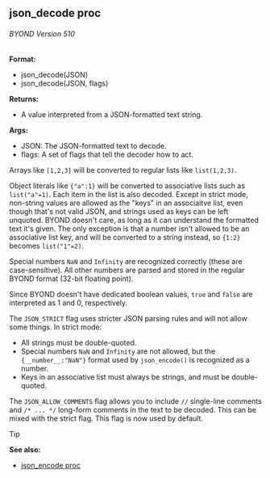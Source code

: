 ## json_decode proc 
###### BYOND Version 510

**Format:**
+   json_decode(JSON)
+   json_decode(JSON, flags)
<!-- -->
**Returns:**
+   A value interpreted from a JSON-formatted text string.
<!-- -->
**Args:**
+   JSON: The JSON-formatted text to decode.
+   flags: A set of flags that tell the decoder how to act.


Arrays like `[1,2,3]` will be converted to regular lists like
`list(1,2,3)`. 

Object literals like `{"a":1}` will be converted
to associative lists such as `list("a"=1)`. Each item in the list is
also decoded. Except in strict mode, non-string values are allowed as
the \"keys\" in an associaitve list, even though that\'s not valid JSON,
and strings used as keys can be left unquoted. BYOND doesn\'t care, as
long as it can understand the formatted text it\'s given. The only
exception is that a number isn\'t allowed to be an associative list key,
and will be converted to a string instead, so `{1:2}` becomes
`list("1"=2)`. 

Special numbers `NaN` and `Infinity` are
recognized correctly (these are case-sensitive). All other numbers are
parsed and stored in the regular BYOND format (32-bit floating point).


Since BYOND doesn\'t have dedicated boolean values, `true` and
`false` are interpreted as 1 and 0, respectively. 

The
`JSON_STRICT` flag uses stricter JSON parsing rules and will not allow
some things. In strict mode:
-   All strings must be double-quoted.
-   Special numbers `NaN` and `Infinity` are not allowed, but the
    `{__number__:"NaN"}` format used by `json_encode()` is recognized as
    a number.
-   Keys in an associative list must always be strings, and must be
    double-quoted.


The `JSON_ALLOW_COMMENTS` flag allows you to include `//`
single-line comments and `/* ... */` long-form comments in the text to
be decoded. This can be mixed with the strict flag. This flag is now
used by default.

> [!TIP] 
> **See also:**
> +   [json_encode proc](/ref/proc/json_encode.md) <!-- -->